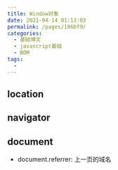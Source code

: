 ```yaml
---
title: Window对象
date: 2021-04-14 01:13:03
permalink: /pages/196bf9/
categories:
  - 基础博文
  - javascript基础
  - BOM
tags:
  -
---
```


## location

## navigator

## document
+ document.referrer: 上一页的域名